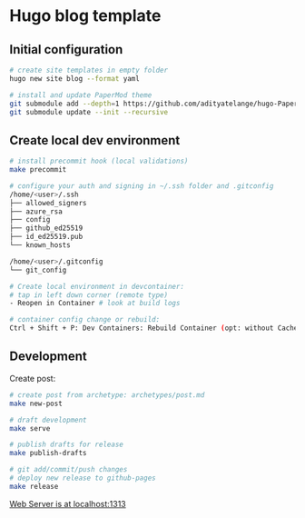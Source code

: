 # Hugo blog template

## Initial configuration

```sh
# create site templates in empty folder
hugo new site blog --format yaml

# install and update PaperMod theme
git submodule add --depth=1 https://github.com/adityatelange/hugo-PaperMod.git blog/themes/PaperMod
git submodule update --init --recursive
```

## Create local dev environment

```sh
# install precommit hook (local validations)
make precommit

# configure your auth and signing in ~/.ssh folder and .gitconfig
/home/<user>/.ssh
├── allowed_signers
├── azure_rsa
├── config
├── github_ed25519
├── id_ed25519.pub
└── known_hosts

/home/<user>/.gitconfig
└── git_config

# Create local environment in devcontainer:
# tap in left down corner (remote type)
- Reopen in Container # look at build logs 

# container config change or rebuild:
Ctrl + Shift + P: Dev Containers: Rebuild Container (opt: without Cache)
```

## Development

Create post:

```sh
# create post from archetype: archetypes/post.md
make new-post

# draft development
make serve

# publish drafts for release
make publish-drafts

# git add/commit/push changes
# deploy new release to github-pages
make release
```

[Web Server is at localhost:1313](http://localhost:1313/)
